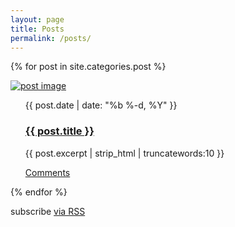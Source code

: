 ```yaml
---
layout: page
title: Posts
permalink: /posts/
---
```


{% for post in site.categories.post %}
<div class="post-ctn">
    <div>
        <a href="{{ post.url | prepend: site.baseurl }}" class="img-ctn post-image">
            <div class="img-wrap">
                <img src="{{ post.post-image }}" alt="post image">
            </div>
        </a>
    </div>
    <ul class="post-list">
            <time>{{ post.date | date: "%b %-d, %Y" }}</time>
            <h3><a href="{{ post.url | prepend: site.baseurl }}">{{ post.title }}</a></h3>
            <p>{{ post.excerpt | strip_html | truncatewords:10 }}</p>
            <a href="{{ post.url | prepend: site.baseurl }}#disqus_thread" class="comment-count">Comments</a>
    </ul>
</div>
{% endfor %}

<p><i class="fas fa-rss-square"></i> subscribe <a href="{{ "/feed.xml" | prepend: site.baseurl }}">via RSS</a></p>
